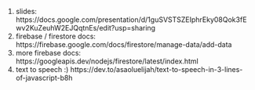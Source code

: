 <ol>
<li>slides: https://docs.google.com/presentation/d/1guSVSTSZEIphrEky08Qok3fEwv2KuZeuhW2EJQqtnEs/edit?usp=sharing</li>
<li>firebase / firestore docs: https://firebase.google.com/docs/firestore/manage-data/add-data</li>
<li>more firebase docs: https://googleapis.dev/nodejs/firestore/latest/index.html</li>
<li>text to speech :) https://dev.to/asaoluelijah/text-to-speech-in-3-lines-of-javascript-b8h</li>
</ol>

